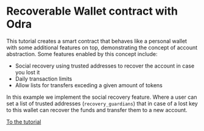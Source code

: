 # Recoverable Wallet contract with Odra

 This tutorial creates a smart contract that behaves like a personal wallet with some additional features on top, demonstrating the concept of account abstraction. Some features enabled by this concept include:  
  - Social recovery using trusted addresses to recover the account in case you lost it
  - Daily transaction limits
  - Allow lists for transfers exceding a given amount of tokens 
  
 In this example we implement the social recovery feature. Where a user can set a list of trusted addresses (`recovery_guardians`) that in case of a lost key to this wallet can recover the funds and transfer them to a new account. 

 [To the tutorial](tutorial.md)
